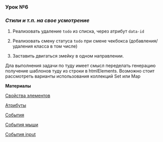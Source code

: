 ### Урок №6

### ***Стили и т.п. на свое усмотрение***

1) Реализовать удаление `todo` из списка, через атрибут `data-id`


2) Реализовать смену статуса `todo` при смене чекбокса (добавления/удаления класса в том числе)

3) Заставить двигаться змейку в одном направлении.

Дла выполнения задачи по туду имеет смысл переделать генерацию получение шаблонов туду из строки в htmlElements.
Возможно стоит рассмотреть варианты использования коллекций Set или Map



**Материалы**




[Свойства элементов](https://learn.javascript.ru/basic-dom-node-properties)

[Атрибуты](https://learn.javascript.ru/dom-attributes-and-properties)

[События](https://learn.javascript.ru/introduction-browser-events)

[События мыши](https://learn.javascript.ru/mouse-events-basics)

[События input](https://learn.javascript.ru/events-change-input)


